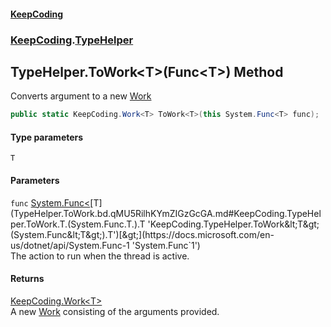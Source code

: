 #### [KeepCoding](index.md 'index')
### [KeepCoding](KeepCoding.md 'KeepCoding').[TypeHelper](TypeHelper.md 'KeepCoding.TypeHelper')
## TypeHelper.ToWork&lt;T&gt;(Func&lt;T&gt;) Method
Converts argument to a new [Work](Work.md 'KeepCoding.Work')
```csharp
public static KeepCoding.Work<T> ToWork<T>(this System.Func<T> func);
```
#### Type parameters
<a name='KeepCoding.TypeHelper.ToWork.T.(System.Func.T.).T'></a>
`T`  
  
#### Parameters
<a name='KeepCoding.TypeHelper.ToWork.T.(System.Func.T.).func'></a>
`func` [System.Func&lt;](https://docs.microsoft.com/en-us/dotnet/api/System.Func-1 'System.Func`1')[T](TypeHelper.ToWork.bd.qMU5RilhKYmZIGzGcGA.md#KeepCoding.TypeHelper.ToWork.T.(System.Func.T.).T 'KeepCoding.TypeHelper.ToWork&lt;T&gt;(System.Func&lt;T&gt;).T')[&gt;](https://docs.microsoft.com/en-us/dotnet/api/System.Func-1 'System.Func`1')  
The action to run when the thread is active.
  
#### Returns
[KeepCoding.Work&lt;](Work.T..md 'KeepCoding.Work&lt;T&gt;')[T](TypeHelper.ToWork.bd.qMU5RilhKYmZIGzGcGA.md#KeepCoding.TypeHelper.ToWork.T.(System.Func.T.).T 'KeepCoding.TypeHelper.ToWork&lt;T&gt;(System.Func&lt;T&gt;).T')[&gt;](Work.T..md 'KeepCoding.Work&lt;T&gt;')  
A new [Work](Work.md 'KeepCoding.Work') consisting of the arguments provided.
